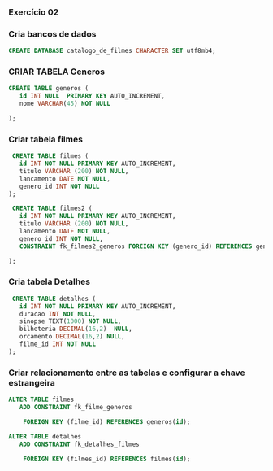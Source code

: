 ### Exercício 02

### Cria bancos de dados

```sql
CREATE DATABASE catalogo_de_filmes CHARACTER SET utf8mb4;
```

### CRIAR TABELA Generos

```sql
CREATE TABLE generos (
   id INT NULL  PRIMARY KEY AUTO_INCREMENT,
   nome VARCHAR(45) NOT NULL

);
```
 
 ### Criar tabela filmes

```sql
 CREATE TABLE filmes (
   id INT NOT NULL PRIMARY KEY AUTO_INCREMENT,
   titulo VARCHAR (200) NOT NULL,
   lancamento DATE NOT NULL,
   genero_id INT NOT NULL
);
```
```sql
 CREATE TABLE filmes2 (
   id INT NOT NULL PRIMARY KEY AUTO_INCREMENT,
   titulo VARCHAR (200) NOT NULL,
   lancamento DATE NOT NULL,
   genero_id INT NOT NULL,
   CONSTRAINT fk_filmes2_generos FOREIGN KEY (genero_id) REFERENCES generos(id);

);
```
### Cria tabela Detalhes

```sql
 CREATE TABLE detalhes (
   id INT NOT NULL PRIMARY KEY AUTO_INCREMENT,
   duracao INT NOT NULL,
   sinopse TEXT(1000) NOT NULL,
   bilheteria DECIMAL(16,2)  NULL,
   orcamento DECIMAL(16,2) NULL,
   filme_id INT NOT NULL
);
```

### Criar relacionamento entre as tabelas e configurar a chave estrangeira

```sql
ALTER TABLE filmes
   ADD CONSTRAINT fk_filme_generos

    FOREIGN KEY (filme_id) REFERENCES generos(id);

```

```sql
ALTER TABLE detalhes
   ADD CONSTRAINT fk_detalhes_filmes

    FOREIGN KEY (filmes_id) REFERENCES filmes(id);

```
